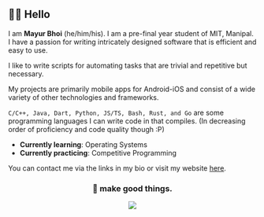 ## 👋🏼 Hello

I am **Mayur Bhoi** (he/him/his). I am a pre-final year student of MIT, Manipal. I have a passion for writing intricately designed software that is efficient and easy to use.

I like to write scripts for automating tasks that are trivial and repetitive but necessary.

My projects are primarily mobile apps for Android-iOS and consist of a wide variety of other technologies and frameworks.

`C/C++, Java, Dart, Python, JS/TS, Bash, Rust, and Go` are some programming languages I can write code in that compiles. (In decreasing order of proficiency and code quality though :P)
- **Currently learning**: Operating Systems
- **Currently practicing**: Competitive Programming

You can contact me via the links in my bio or visit my website [here](https://mayurbhoi.com).
<h3 align="center"><b>🎉 make good things.</b></h3>
<p align="center"><img src="https://i.ibb.co/HVSJZyp/In-Shot-20210612-175118916.jpg" /></p>
